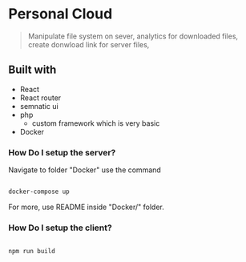 # Personal Cloud

> Manipulate file system on sever, analytics for downloaded files, create donwload link for server files,

## Built with

* React
* React router
* semnatic ui
* php
    * custom framework which is very basic
* Docker


### How Do I setup the server?

Navigate to folder "Docker" use the command

```bash

docker-compose up

```

For more, use README inside "Docker/" folder.

### How Do I setup the client? 

```bash

npm run build

```
